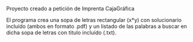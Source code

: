 Proyecto creado a petición de Imprenta CajaGráfica

El programa crea una sopa de letras rectangular (x*y) con solucionario incluído (ambos en formato .pdf) y un listado de las palabras a buscar en dicha sopa de letras con titulo incluído (.txt).
